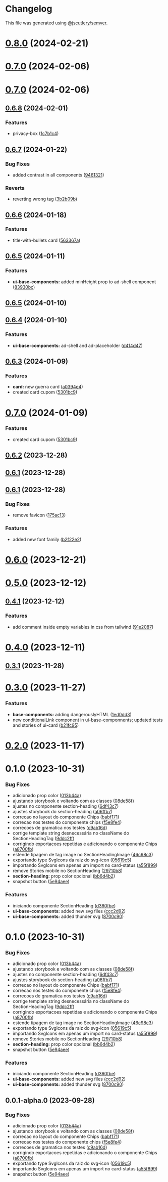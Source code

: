 # Changelog

This file was generated using [@jscutlery/semver](https://github.com/jscutlery/semver).

# [0.8.0](https://gitlab.ir7.com.br/r7/front-monorepo/compare/ui-base-components-0.7.0...ui-base-components-0.8.0) (2024-02-21)

# [0.7.0](https://gitlab.ir7.com.br/r7/front-monorepo/compare/ui-base-components-0.6.8...ui-base-components-0.7.0) (2024-02-06)

# [0.7.0](https://gitlab.ir7.com.br/r7/front-monorepo/compare/ui-base-components-0.6.8...ui-base-components-0.7.0) (2024-02-06)

## [0.6.8](https://gitlab.ir7.com.br/r7/front-monorepo/compare/ui-base-components-0.6.7...ui-base-components-0.6.8) (2024-02-01)

### Features

- privacy-box ([1c7b1c4](https://gitlab.ir7.com.br/r7/front-monorepo/commit/1c7b1c41ed39af318344eb04f0956feaec43f5b8))

## [0.6.7](https://gitlab.ir7.com.br/r7/front-monorepo/compare/ui-base-components-0.6.6...ui-base-components-0.6.7) (2024-01-22)

### Bug Fixes

- added contrast in all components ([9461321](https://gitlab.ir7.com.br/r7/front-monorepo/commit/9461321c9c512f5cae094ffcb9042798e69f29e3))

### Reverts

- reverting wrong tag ([3b2b09b](https://gitlab.ir7.com.br/r7/front-monorepo/commit/3b2b09b1db4be9c90125252b95024c22a98ca8c3))

## [0.6.6](https://gitlab.ir7.com.br/r7/front-monorepo/compare/ui-base-components-0.6.5...ui-base-components-0.6.6) (2024-01-18)

### Features

- title-with-bullets card ([563367a](https://gitlab.ir7.com.br/r7/front-monorepo/commit/563367a3694d81ec952110da4eb012a2470649cb))

## [0.6.5](https://gitlab.ir7.com.br/r7/front-monorepo/compare/ui-base-components-0.6.4...ui-base-components-0.6.5) (2024-01-11)

### Features

- **ui-base-components:** added minHeight prop to ad-shell component ([83930bc](https://gitlab.ir7.com.br/r7/front-monorepo/commit/83930bccc2a886626064ccb20abf164992940511))

## [0.6.5](https://gitlab.ir7.com.br/r7/front-monorepo/compare/ui-base-components-0.6.4...ui-base-components-0.6.5) (2024-01-10)

## [0.6.4](https://gitlab.ir7.com.br/r7/front-monorepo/compare/ui-base-components-0.6.3...ui-base-components-0.6.4) (2024-01-10)

### Features

- **ui-base-components:** ad-shell and ad-placeholder ([d414d47](https://gitlab.ir7.com.br/r7/front-monorepo/commit/d414d472e1fe1614b12509f66416fa9892b8a3e6))

## [0.6.3](https://gitlab.ir7.com.br/r7/front-monorepo/compare/ui-base-components-0.6.2...ui-base-components-0.6.3) (2024-01-09)

### Features

- **card:** new guerra card ([a0394e4](https://gitlab.ir7.com.br/r7/front-monorepo/commit/a0394e466ba88c61cf6b5feacd5ebcef7a9130f5))
- created card cupom ([5301bc9](https://gitlab.ir7.com.br/r7/front-monorepo/commit/5301bc967ab028e7aefa5bb8a4385311c4c21bc6))

# [0.7.0](https://gitlab.ir7.com.br/r7/front-monorepo/compare/ui-base-components-0.6.2...ui-base-components-0.7.0) (2024-01-09)

### Features

- created card cupom ([5301bc9](https://gitlab.ir7.com.br/r7/front-monorepo/commit/5301bc967ab028e7aefa5bb8a4385311c4c21bc6))

## [0.6.2](https://gitlab.ir7.com.br/r7/front-monorepo/compare/ui-base-components-0.6.1...ui-base-components-0.6.2) (2023-12-28)

## [0.6.1](https://gitlab.ir7.com.br/r7/front-monorepo/compare/ui-base-components-0.6.0...ui-base-components-0.6.1) (2023-12-28)

## [0.6.1](https://gitlab.ir7.com.br/r7/front-monorepo/compare/ui-base-components-0.6.0...ui-base-components-0.6.1) (2023-12-28)

### Bug Fixes

- remove favicon ([175ac13](https://gitlab.ir7.com.br/r7/front-monorepo/commit/175ac1373ea0bc37d9e263aaa382678ac83e03b8))

### Features

- added new font family ([b2f22e2](https://gitlab.ir7.com.br/r7/front-monorepo/commit/b2f22e239ee0de530384606580baab783b27b911))

# [0.6.0](https://gitlab.ir7.com.br/r7/front-monorepo/compare/ui-base-components-0.5.0...ui-base-components-0.6.0) (2023-12-21)

# [0.5.0](https://gitlab.ir7.com.br/r7/front-monorepo/compare/ui-base-components-0.4.1...ui-base-components-0.5.0) (2023-12-12)

## [0.4.1](https://gitlab.ir7.com.br/r7/front-monorepo/compare/ui-base-components-0.4.0...ui-base-components-0.4.1) (2023-12-12)

### Features

- add comment inside empty variables in css from tailwind ([91e2087](https://gitlab.ir7.com.br/r7/front-monorepo/commit/91e208700db842328932c806aac0482e689cf86b))

# [0.4.0](https://gitlab.ir7.com.br/r7/front-monorepo/compare/ui-base-components-0.3.1...ui-base-components-0.4.0) (2023-12-11)

## [0.3.1](https://gitlab.ir7.com.br/r7/front-monorepo/compare/ui-base-components-0.3.0...ui-base-components-0.3.1) (2023-11-28)

# [0.3.0](https://gitlab.ir7.com.br/r7/front-monorepo/compare/ui-base-components-0.2.0...ui-base-components-0.3.0) (2023-11-27)

### Features

- **base-components:** adding dangerouslyHTML ([1ed0dd3](https://gitlab.ir7.com.br/r7/front-monorepo/commit/1ed0dd380d93562d6691671cfe699d13c397231f))
- new conditionalLink component in ui-base-componnents; updated tests and stories of ui-card ([b21fc95](https://gitlab.ir7.com.br/r7/front-monorepo/commit/b21fc95bb1ad1146714dafb7fa6eb763a853a738))

# [0.2.0](https://gitlab.ir7.com.br/r7/front-monorepo/compare/ui-base-components-0.1.0...ui-base-components-0.2.0) (2023-11-17)

# 0.1.0 (2023-10-31)

### Bug Fixes

- adicionado prop color ([013b44a](https://gitlab.ir7.com.br/r7/front-monorepo/commit/013b44a35709877c558e655816c2f79bf647039b))
- ajustando storybook e voltando com as classes ([08de58f](https://gitlab.ir7.com.br/r7/front-monorepo/commit/08de58f03e81d0b197bd6fe0b1d4bae707c66d5d))
- ajustes no componente section-heading ([6df43c7](https://gitlab.ir7.com.br/r7/front-monorepo/commit/6df43c736b6d7a8b55e82ea784ed20d14fa8e799))
- ajustes storybook do section-heading ([a06ffb7](https://gitlab.ir7.com.br/r7/front-monorepo/commit/a06ffb7be7221428850a84a93b8b90942e7af17e))
- correcao no layout do componente Chips ([babf171](https://gitlab.ir7.com.br/r7/front-monorepo/commit/babf171fc409264214c437853556c83c072e7430))
- correcao nos testes do componente chips ([f5e8fe4](https://gitlab.ir7.com.br/r7/front-monorepo/commit/f5e8fe4a1dc57736b79e3e2039d16b53cdf6a3f9))
- correcoes de gramatica nos testes ([c9ab16d](https://gitlab.ir7.com.br/r7/front-monorepo/commit/c9ab16d797127f072c225b35735cf487320d2c2e))
- corrige template string desnecessária no className do SectionHeadingTag ([9ddc2ff](https://gitlab.ir7.com.br/r7/front-monorepo/commit/9ddc2ffd4360b12f725a94a5ba8c358012fc761a))
- corrigindo exportacoes repetidas e adicionando o componente Chips ([a8700fb](https://gitlab.ir7.com.br/r7/front-monorepo/commit/a8700fb4fec1bbd2d38b0e9cd6bf91a50314c76c))
- estende tipagem de tag image no SectionHeadingImage ([46c98c3](https://gitlab.ir7.com.br/r7/front-monorepo/commit/46c98c35530e78063f7b132d4277c2f72d76a8fa))
- exportando type SvgIcons da raiz do svg-icon ([05619c5](https://gitlab.ir7.com.br/r7/front-monorepo/commit/05619c5a86305487328b32db5dc326df184694da))
- importando SvgIcons em apenas um import no card-status ([a55f899](https://gitlab.ir7.com.br/r7/front-monorepo/commit/a55f899cf533c09078c583445e6318bb4aac435a))
- remove Stories mobile no SectionHeading ([29710b8](https://gitlab.ir7.com.br/r7/front-monorepo/commit/29710b80fec76ecfb5906d2d0808fea180d134dc))
- **section-heading:** prop color opcional ([bb6d4b2](https://gitlab.ir7.com.br/r7/front-monorepo/commit/bb6d4b231c8f6f9223349aa8adeabfe73cb28bd3))
- snapshot button ([5e94aee](https://gitlab.ir7.com.br/r7/front-monorepo/commit/5e94aee3ffa334936648aa0ea96d53c127913f3d))

### Features

- iniciando componente SectionHeading ([d360fbe](https://gitlab.ir7.com.br/r7/front-monorepo/commit/d360fbe84dc43c22fc7305c523459ea12ff6032b))
- **ui-base-components:** added new svg files ([ccc2d92](https://gitlab.ir7.com.br/r7/front-monorepo/commit/ccc2d925dec144e6dc044bf11d8dd9a98008f7a4))
- **ui-base-components:** added thunder svg ([8700c90](https://gitlab.ir7.com.br/r7/front-monorepo/commit/8700c908c84277606319f75936b3ca38e58e8e71))

# 0.1.0 (2023-10-31)

### Bug Fixes

- adicionado prop color ([013b44a](https://gitlab.ir7.com.br/r7/front-monorepo/commit/013b44a35709877c558e655816c2f79bf647039b))
- ajustando storybook e voltando com as classes ([08de58f](https://gitlab.ir7.com.br/r7/front-monorepo/commit/08de58f03e81d0b197bd6fe0b1d4bae707c66d5d))
- ajustes no componente section-heading ([6df43c7](https://gitlab.ir7.com.br/r7/front-monorepo/commit/6df43c736b6d7a8b55e82ea784ed20d14fa8e799))
- ajustes storybook do section-heading ([a06ffb7](https://gitlab.ir7.com.br/r7/front-monorepo/commit/a06ffb7be7221428850a84a93b8b90942e7af17e))
- correcao no layout do componente Chips ([babf171](https://gitlab.ir7.com.br/r7/front-monorepo/commit/babf171fc409264214c437853556c83c072e7430))
- correcao nos testes do componente chips ([f5e8fe4](https://gitlab.ir7.com.br/r7/front-monorepo/commit/f5e8fe4a1dc57736b79e3e2039d16b53cdf6a3f9))
- correcoes de gramatica nos testes ([c9ab16d](https://gitlab.ir7.com.br/r7/front-monorepo/commit/c9ab16d797127f072c225b35735cf487320d2c2e))
- corrige template string desnecessária no className do SectionHeadingTag ([9ddc2ff](https://gitlab.ir7.com.br/r7/front-monorepo/commit/9ddc2ffd4360b12f725a94a5ba8c358012fc761a))
- corrigindo exportacoes repetidas e adicionando o componente Chips ([a8700fb](https://gitlab.ir7.com.br/r7/front-monorepo/commit/a8700fb4fec1bbd2d38b0e9cd6bf91a50314c76c))
- estende tipagem de tag image no SectionHeadingImage ([46c98c3](https://gitlab.ir7.com.br/r7/front-monorepo/commit/46c98c35530e78063f7b132d4277c2f72d76a8fa))
- exportando type SvgIcons da raiz do svg-icon ([05619c5](https://gitlab.ir7.com.br/r7/front-monorepo/commit/05619c5a86305487328b32db5dc326df184694da))
- importando SvgIcons em apenas um import no card-status ([a55f899](https://gitlab.ir7.com.br/r7/front-monorepo/commit/a55f899cf533c09078c583445e6318bb4aac435a))
- remove Stories mobile no SectionHeading ([29710b8](https://gitlab.ir7.com.br/r7/front-monorepo/commit/29710b80fec76ecfb5906d2d0808fea180d134dc))
- **section-heading:** prop color opcional ([bb6d4b2](https://gitlab.ir7.com.br/r7/front-monorepo/commit/bb6d4b231c8f6f9223349aa8adeabfe73cb28bd3))
- snapshot button ([5e94aee](https://gitlab.ir7.com.br/r7/front-monorepo/commit/5e94aee3ffa334936648aa0ea96d53c127913f3d))

### Features

- iniciando componente SectionHeading ([d360fbe](https://gitlab.ir7.com.br/r7/front-monorepo/commit/d360fbe84dc43c22fc7305c523459ea12ff6032b))
- **ui-base-components:** added new svg files ([ccc2d92](https://gitlab.ir7.com.br/r7/front-monorepo/commit/ccc2d925dec144e6dc044bf11d8dd9a98008f7a4))
- **ui-base-components:** added thunder svg ([8700c90](https://gitlab.ir7.com.br/r7/front-monorepo/commit/8700c908c84277606319f75936b3ca38e58e8e71))

## 0.0.1-alpha.0 (2023-09-28)

### Bug Fixes

- adicionado prop color ([013b44a](https://gitlab.ir7.com.br/r7/front-monorepo/commit/013b44a35709877c558e655816c2f79bf647039b))
- ajustando storybook e voltando com as classes ([08de58f](https://gitlab.ir7.com.br/r7/front-monorepo/commit/08de58f03e81d0b197bd6fe0b1d4bae707c66d5d))
- correcao no layout do componente Chips ([babf171](https://gitlab.ir7.com.br/r7/front-monorepo/commit/babf171fc409264214c437853556c83c072e7430))
- correcao nos testes do componente chips ([f5e8fe4](https://gitlab.ir7.com.br/r7/front-monorepo/commit/f5e8fe4a1dc57736b79e3e2039d16b53cdf6a3f9))
- correcoes de gramatica nos testes ([c9ab16d](https://gitlab.ir7.com.br/r7/front-monorepo/commit/c9ab16d797127f072c225b35735cf487320d2c2e))
- corrigindo exportacoes repetidas e adicionando o componente Chips ([a8700fb](https://gitlab.ir7.com.br/r7/front-monorepo/commit/a8700fb4fec1bbd2d38b0e9cd6bf91a50314c76c))
- exportando type SvgIcons da raiz do svg-icon ([05619c5](https://gitlab.ir7.com.br/r7/front-monorepo/commit/05619c5a86305487328b32db5dc326df184694da))
- importando SvgIcons em apenas um import no card-status ([a55f899](https://gitlab.ir7.com.br/r7/front-monorepo/commit/a55f899cf533c09078c583445e6318bb4aac435a))
- snapshot button ([5e94aee](https://gitlab.ir7.com.br/r7/front-monorepo/commit/5e94aee3ffa334936648aa0ea96d53c127913f3d))
